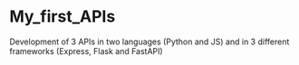 # My_first_APIs
 Development of 3 APIs in two languages (Python and JS) and in 3 different frameworks (Express, Flask and FastAPI)
